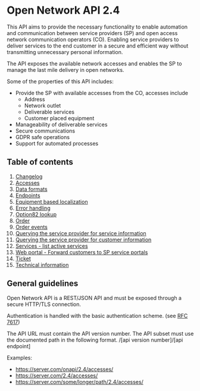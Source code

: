 # Open Network API 2.4

This API aims to provide the necessary functionality to enable automation and communication between service providers (SP) 
and open access network communication operators (CO). Enabling service providers to deliver services to the end customer in a secure 
and efficient way without transmitting unnecessary personal information. 

The API exposes the available network accesses and enables the SP to manage the last mile delivery in open networks.

Some of the properties of this API includes: 

 * Provide the SP with available accesses from the CO, accesses include
   * Address
   * Network outlet
   * Deliverable services
   * Customer placed equipment
 * Manageability of deliverable services
 * Secure communications
 * GDPR safe operations
 * Support for automated processes

## Table of contents

  1. [Changelog](changelog.md)
  2. [Accesses](accesses.md)
  3. [Data formats](dataformats.md)
  4. [Endpoints](endpoints.md)
  5. [Equipment based localization](equipment_based_localization.md)
  6. [Error handling](error_handling.md)
  7. [Option82 lookup](option82_lookup.md)
  8. [Order](order.md)
  9. [Order events](orderevents.md)
 10. [Querying the service provider for service information](query_sp.md)
 11. [Querying the service provider for customer information](access_customer_info.md)
 12. [Services - list active services ](services.md)
 13. [Web portal - Forward customers to SP service portals](web_portal.md)
 14. [Ticket](ticket.md)
 15. [Technical information](technical_info.md)
 
## General guidelines

Open Network API is a REST/JSON API and must be exposed through a secure HTTP/TLS connection.

Authentication is handled with the basic authentication scheme. (see [RFC 7617](https://tools.ietf.org/html/rfc7617))


The API URL must contain the API version number. The API subset must use the documented path in the following format.
/[api version number]/[api endpoint]

Examples: 
   * https://server.com/onapi/2.4/accesses/
   * https://server.com/2.4/accesses/
   * https://server.com/some/longer/path/2.4/accesses/